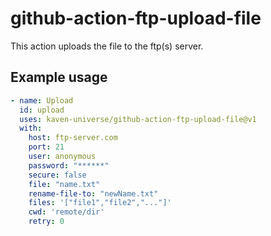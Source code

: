 # github-action-ftp-upload-file

This action uploads the file to the ftp(s) server.

## Example usage

```yml
- name: Upload
  id: upload
  uses: kaven-universe/github-action-ftp-upload-file@v1
  with:
    host: ftp-server.com
    port: 21
    user: anonymous
    password: "******"
    secure: false
    file: "name.txt"
    rename-file-to: "newName.txt"
    files: '["file1","file2","..."]'
    cwd: 'remote/dir'
    retry: 0
```
